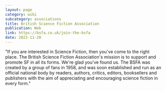 ```yaml
---
layout: page
category: wiki
subcategory: associations
title: British Science Fiction Association
publication: Web
link: https://bsfa.co.uk/join-the-bsfa
date: 2022-11-20
---
```


"If you are interested in Science Fiction, then you've come to the right place. The British Science Fiction Association's mission is to support and promote SF in all its forms. We're glad you've found us. The BSFA was created by a group of fans in 1958, and was soon established and run as an official national body by readers, authors, critics, editors, booksellers and publishers with the aim of appreciating and encouraging science fiction in every form."

